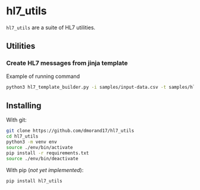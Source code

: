 # hl7_utils

`hl7_utils` are a suite of HL7 utilities.

## Utilities

### Create HL7 messages from jinja template

Example of running command
```bash
python3 hl7_template_builder.py -i samples/input-data.csv -t samples/hl7-template.j2 -k MRN SYSTEMCODE
```


## Installing
With git:
```bash
git clone https://github.com/dmorand17/hl7_utils
cd hl7_utils
python3 -m venv env
source ./env/bin/activate
pip install -r requirements.txt
source ./env/bin/deactivate
```

With pip (_not yet implemented_):
```bash
pip install hl7_utils
```
